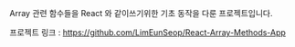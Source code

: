 Array 관련 함수들을 React 와 같이쓰기위한 기초 동작을 다룬 프로젝트입니다.

프로젝트 링크 : https://github.com/LimEunSeop/React-Array-Methods-App
